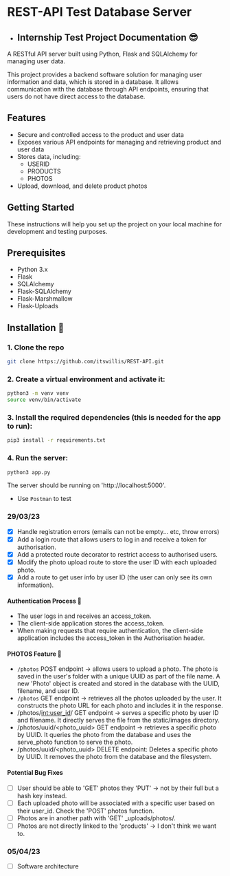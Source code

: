 # REST-API Test Database Server
 - ## Internship Test Project Documentation :sunglasses:

A RESTful API server built using Python, Flask and SQLAlchemy for managing user data.

This project provides a backend software solution for managing user information and data, which is stored in a database. It allows communication with the database through API endpoints, ensuring that users do not have direct access to the database. 

## Features
- Secure and controlled access to the product and user data
- Exposes various API endpoints for managing and retrieving product and user data
- Stores data, including: 
    - USERID
    - PRODUCTS
    - PHOTOS
- Upload, download, and delete product photos

## Getting Started
These instructions will help you set up the project on your local machine for development and testing purposes.

## Prerequisites
- Python 3.x
- Flask
- SQLAlchemy
- Flask-SQLAlchemy
- Flask-Marshmallow
- Flask-Uploads

## Installation :rocket:
### 1. Clone the repo 
```bash 
git clone https://github.com/itswillis/REST-API.git
```

### 2. Create a virtual environment and activate it:
```bash
python3 -m venv venv
source venv/bin/activate
```

### 3. Install the required dependencies (this is needed for the app to run):
```bash
pip3 install -r requirements.txt
```

### 4. Run the server: 
```bash
python3 app.py
```

The server should be running on 'http://localhost:5000'. 
- Use `Postman` to test


### 29/03/23
- [x] Handle registration errors (emails can not be empty... etc, throw errors)
- [x] Add a login route that allows users to log in and receive a token for authorisation.
- [x] Add a protected route decorator to restrict access to authorised users.
- [x] Modify the photo upload route to store the user ID with each uploaded photo.
- [x] Add a route to get user info by user ID (the user can only see its own information).

#### Authentication Process :key:
- The user logs in and receives an access_token.
- The client-side application stores the access_token.
- When making requests that require authentication, the client-side application includes the access_token in the Authorisation      header.

#### PHOTOS Feature :camera_flash:
- `/photos` POST endpoint -> allows users to upload a photo. The photo is saved in the user's folder with a unique UUID as part of the file name. A new 'Photo' object is created and stored in the database with the UUID, filename, and user ID. 
- `/photos` GET endpoint -> retrieves all the photos uploaded by the user. It constructs the photo URL for each photo and includes it in the response. 
- /photos/<int:user_id>/<filename> GET endpoint -> serves a specific photo by user ID and filename. It directly serves the file from the static/images directory.
- /photos/uuid/<photo_uuid> GET endpoint -> retrieves a specific photo by UUID. It queries the photo from the database and uses the serve_photo function to serve the photo.
- /photos/uuid/<photo_uuid> DELETE endpoint: Deletes a specific photo by UUID. It removes the photo from the database and the filesystem.

#### Potential Bug Fixes
- [ ] User should be able to 'GET' photos they 'PUT' -> not by their full <filename> but a hash key instead.
- [ ] Each uploaded photo will be associated with a specific user based on their user_id. Check the 'POST' photos function.
- [ ] Photos are in another path with 'GET' _uploads/photos/<filename>. 
- [ ] Photos are not directly linked to the 'products' -> I don't think we want to. 

### 05/04/23
- [ ] Software architecture

